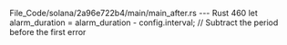 File_Code/solana/2a96e722b4/main/main_after.rs --- Rust
                                                                                                                                                           460                 let alarm_duration = alarm_duration - config.interval; // Subtract the period before the first error

